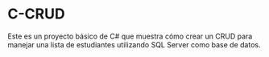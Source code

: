 # C-CRUD

Este es un proyecto básico de C# que muestra cómo crear un CRUD para manejar una lista de estudiantes utilizando SQL Server como base de datos.

